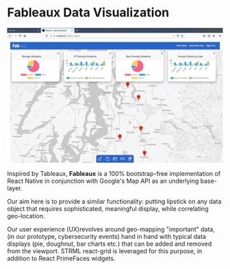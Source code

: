 # Fableaux Data Visualization

![Default Screen](./briefers/capture1.png)

Inspired by Tableaux, **Fableaux** is a 100% bootstrap-free implementation of React Native in conjunction with Google's Map API as an underlying base-layer.

Our aim here is to provide a similar functionality: putting lipstick on any data object that requires sophisticated, meaningful display, while correlating geo-location.

Our user experience (UX)revolves around geo-mapping "important" data, (in our prototype, cybersecurity events) hand in hand with typical data displays (pie, doughnut, bar charts etc.) that can be added and removed from the viewport. STRML react-grid is leveraged for this purpose, in addition to React PrimeFaces widgets.
